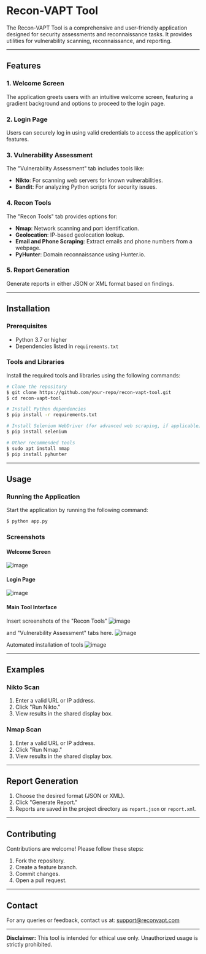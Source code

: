 # Recon-VAPT Tool

The Recon-VAPT Tool is a comprehensive and user-friendly application designed for security assessments and reconnaissance tasks. It provides utilities for vulnerability scanning, reconnaissance, and reporting.

---

## Features

### 1. Welcome Screen

The application greets users with an intuitive welcome screen, featuring a gradient background and options to proceed to the login page.

### 2. Login Page

Users can securely log in using valid credentials to access the application's features.

### 3. Vulnerability Assessment

The "Vulnerability Assessment" tab includes tools like:

- **Nikto**: For scanning web servers for known vulnerabilities.
- **Bandit**: For analyzing Python scripts for security issues.

### 4. Recon Tools

The "Recon Tools" tab provides options for:

- **Nmap**: Network scanning and port identification.
- **Geolocation**: IP-based geolocation lookup.
- **Email and Phone Scraping**: Extract emails and phone numbers from a webpage.
- **PyHunter**: Domain reconnaissance using Hunter.io.

### 5. Report Generation

Generate reports in either JSON or XML format based on findings.

---

## Installation

### Prerequisites

- Python 3.7 or higher
- Dependencies listed in `requirements.txt`

### Tools and Libraries

Install the required tools and libraries using the following commands:

```bash
# Clone the repository
$ git clone https://github.com/your-repo/recon-vapt-tool.git
$ cd recon-vapt-tool

# Install Python dependencies
$ pip install -r requirements.txt

# Install Selenium WebDriver (for advanced web scraping, if applicable)
$ pip install selenium

# Other recommended tools
$ sudo apt install nmap
$ pip install pyhunter
```

---

## Usage

### Running the Application

Start the application by running the following command:

```bash
$ python app.py
```

### Screenshots

#### Welcome Screen

![image](https://github.com/user-attachments/assets/3bd39854-17af-4a60-b0d3-fdde9f1f7755)

#### Login Page

![image](https://github.com/user-attachments/assets/5175bdd1-d314-48e0-9c65-17bd52ceca71)

#### Main Tool Interface

Insert screenshots of the "Recon Tools" 
![image](https://github.com/user-attachments/assets/938393ea-ef37-4387-8cfd-c54c1e6f0af5)

and "Vulnerability Assessment" tabs here.
![image](https://github.com/user-attachments/assets/afdfb418-deb8-4519-822e-14bff9c26cb6)

Automated installation of tools
![image](https://github.com/user-attachments/assets/de28f6a2-b10f-4a2c-803c-666ecfad06cb)



---

## Examples

### Nikto Scan

1. Enter a valid URL or IP address.
2. Click "Run Nikto."
3. View results in the shared display box.

### Nmap Scan

1. Enter a valid URL or IP address.
2. Click "Run Nmap."
3. View results in the shared display box.

---

## Report Generation

1. Choose the desired format (JSON or XML).
2. Click "Generate Report."
3. Reports are saved in the project directory as `report.json` or `report.xml`.

---

## Contributing

Contributions are welcome! Please follow these steps:

1. Fork the repository.
2. Create a feature branch.
3. Commit changes.
4. Open a pull request.

---

## Contact

For any queries or feedback, contact us at: [support@reconvapt.com](mailto\:support@reconvapt.com)

---

**Disclaimer:** This tool is intended for ethical use only. Unauthorized usage is strictly prohibited.

